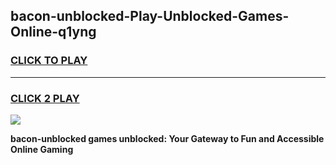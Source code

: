 
## bacon-unblocked-Play-Unblocked-Games-Online-q1yng
<h3>
<a href="https://premium76.site?title=bacon-unblocked&ref=25A">CLICK TO PLAY</a></h3>
<hr>

<h3>
<a href="https://premium76.site?title=bacon-unblocked&ref=25A">CLICK 2 PLAY</a>
  
</h3>

<a href="https://premium76.site?title=bacon-unblocked&ref=25A"><img src="https://clearcache.store/games.png"></a>


**bacon-unblocked games unblocked: Your Gateway to Fun and Accessible Online Gaming**
